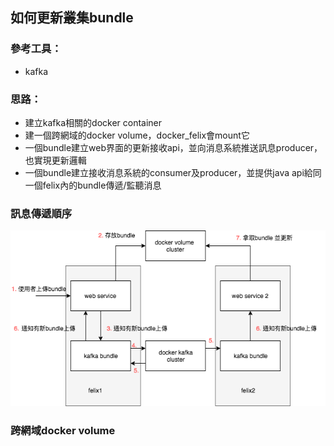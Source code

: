 ## 如何更新叢集bundle

### 參考工具：

* kafka

### 思路：

* 建立kafka相關的docker container
* 建一個跨網域的docker volume，docker_felix會mount它
* 一個bundle建立web界面的更新接收api，並向消息系統推送訊息producer，也實現更新邏輯
* 一個bundle建立接收消息系統的consumer及producer，並提供java api給同一個felix內的bundle傳遞/監聽消息

### 訊息傳遞順序
![](img/felix_update.png)

### 跨網域docker volume
